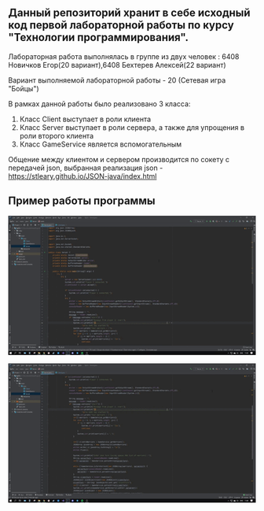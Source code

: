 ## Данный репозиторий хранит в себе исходный код первой лабораторной работы по курсу "Технологии программирования".

Лабораторная работа выполнялась в группе из двух человек : 6408 Новичков Егор(20 вариант),6408 Бехтерев Алексей(22 вариант)

Вариант выполняемой лабораторной работы - 20 (Сетевая игра "Бойцы")

В рамках данной работы было реализовано 3 класса:
1. Класс Client выступает в роли клиента
2. Класс Server выступает в роли сервера, а также для упрощения в роли второго клиента
3. Класс GameService является вспомогательным

Общение между клиентом и сервером производится по сокету с передачей json, выбранная реализация json - https://stleary.github.io/JSON-java/index.html

## Пример работы программы
![](https://github.com/evn9ln/tp2/blob/master/1.gif)

![](https://github.com/evn9ln/tp2/blob/master/2.gif)

